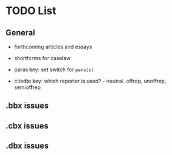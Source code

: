 # TODO List

## General

- forthcoming articles and essays

- shortforms for caselaw

- paras key: set switch for `para(s)`

- citedto key: which reporter is used?
               - neutral, offrep, unoffrep, semioffrep

## .bbx issues
## .cbx issues
## .dbx issues
